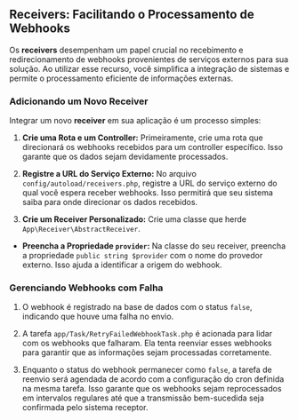 
## Receivers: Facilitando o Processamento de Webhooks

Os **receivers** desempenham um papel crucial no recebimento e redirecionamento de webhooks provenientes de serviços externos para sua solução. Ao utilizar esse recurso, você simplifica a integração de sistemas e permite o processamento eficiente de informações externas.

### Adicionando um Novo Receiver

Integrar um novo **receiver** em sua aplicação é um processo simples:

1.  **Crie uma Rota e um Controller:** Primeiramente, crie uma rota que direcionará os webhooks recebidos para um controller específico. Isso garante que os dados sejam devidamente processados.

2.  **Registre a URL do Serviço Externo:** No arquivo `config/autoload/receivers.php`, registre a URL do serviço externo do qual você espera receber webhooks. Isso permitirá que seu sistema saiba para onde direcionar os dados recebidos.

3.  **Crie um Receiver Personalizado:** Crie uma classe que herde `App\Receiver\AbstractReceiver`.

   -   **Preencha a Propriedade `provider`:** Na classe do seu receiver, preencha a propriedade `public string $provider` com o nome do provedor externo. Isso ajuda a identificar a origem do webhook.

### Gerenciando Webhooks com Falha

1.  O webhook é registrado na base de dados com o status `false`, indicando que houve uma falha no envio.

2.  A tarefa `app/Task/RetryFailedWebhookTask.php` é acionada para lidar com os webhooks que falharam. Ela tenta reenviar esses webhooks para garantir que as informações sejam processadas corretamente.

3.  Enquanto o status do webhook permanecer como `false`, a tarefa de reenvio será agendada de acordo com a configuração do cron definida na mesma tarefa. Isso garante que os webhooks sejam reprocessados em intervalos regulares até que a transmissão bem-sucedida seja confirmada pelo sistema receptor.